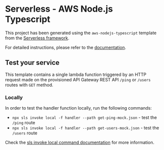 # Serverless - AWS Node.js Typescript

This project has been generated using the `aws-nodejs-typescript` template from the [Serverless framework](https://www.serverless.com/).

For detailed instructions, please refer to the [documentation](https://www.serverless.com/framework/docs/providers/aws/).

## Test your service

This template contains a single lambda function triggered by an HTTP request made on the provisioned API Gateway REST API `/ping` or `/users` routes with `GET` method.

### Locally

In order to test the handler function locally, run the following commands:

-   `npx sls invoke local -f handler --path get-ping-mock.json` - test the `/ping` route
-   `npx sls invoke local -f handler --path get-users-mock.json` - test the `/users` route

Check the [sls invoke local command documentation](https://www.serverless.com/framework/docs/providers/aws/cli-reference/invoke-local/) for more information.
